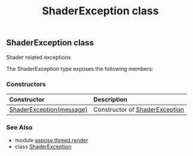 ﻿---
title: ShaderException class
second_title: Aspose.3D for Python via .NET API References
description: 
type: docs
weight: 300
url: /python-net/aspose.threed.render/shaderexception/
is_root: false
---

## ShaderException class

Shader related exceptions



The ShaderException type exposes the following members:

### Constructors
| Constructor | Description |
| :- | :- |
| [ShaderException(message)](/3d/python-net/aspose.threed.render/shaderexception/__init__/#str) | Constructor of [ShaderException](/3d/python-net/aspose.threed.render/shaderexception) |



### See Also
* module [aspose.threed.render](..)
* class [ShaderException](/3d/python-net/aspose.threed.render/shaderexception)
